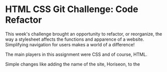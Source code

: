 # HTML CSS Git Challenge: Code Refactor

This week's challenge brought an opportunity to refactor, or reorganize, the way a stylesheet affects the functions and apparence of a website. Simplifying navigation for users makes a world of a difference!

The main players in this assignment were CSS and of course, HTML.

Simple changes like adding the name of the site, Horiseon, to the <title> element can help viewers easily see the specific page because the tab is labeled. I learned the importance of making sure the div tags and classes in the HTML line up with the names of classes in the CSS, which leads to effective functioning when a user clicks on a certain element. 

## Installation
Navigation was made possible simply by adding the <nav> elements inside of the header of the body. Not only does this section organize the subheaders in a presentable and easy-to-use format, but effectively it points the reader to the detailed section(s) corresponding to their headers.

## Usage
I learned that just labeling parts of the stylesheet incorrectly will fail to present a working website. At first, I labeled my list elements with '.header div {','.header div ul li {, and so on. Just changing those 'div's to 'nav' elements spaced out the headers across the top evenly instead of bullet-pointing under the web title.

Incorrect Format of the CSS and browser view:
```md
![incorrect CSS](assets\images\CSS-incorrect.png)
```md
![incorrect web view](assets\images\website-incorrect.png)

Corrected Format of the CSS and browser view: 
```md
![correct CSS](assets\images\CSS-correct.png)
```md
![correct web view](assets\images\website-correct.png)


It turns out that not only the function, but the layout of words on a web page determines its quality, and can either attract or repel a visitor. 
